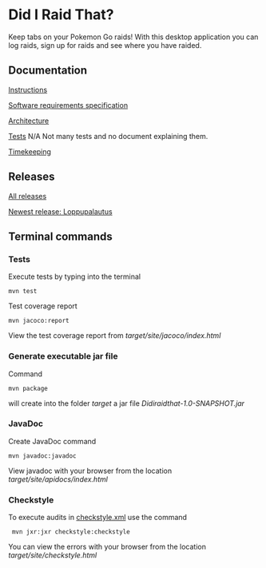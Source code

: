 # Did I Raid That? 
Keep tabs on your Pokemon Go raids! With this desktop application you can log raids, sign up for raids and see where you have raided. 

## Documentation
[Instructions](https://github.com/sinilandia/ohte2019/blob/master/Documentation/instructions.md) 

[Software requirements specification](https://github.com/sinilandia/ohte2019/blob/master/Documentation/Srs.md)

[Architecture](https://github.com/sinilandia/ohte2019/blob/master/Documentation/Architecture.md)

[Tests]() N/A Not many tests and no document explaining them.

[Timekeeping](https://github.com/sinilandia/ohte2019/blob/master/Documentation/Timekeeping.md)

## Releases
[All releases](https://github.com/sinilandia/ohte2019/releases)

[Newest release: Loppupalautus](https://github.com/sinilandia/ohte2019/releases/tag/loppupalautus)

## Terminal commands

### Tests
Execute tests by typing into the terminal

```
mvn test
```

Test coverage report

```
mvn jacoco:report
```

View the test coverage report from _target/site/jacoco/index.html_

### Generate executable jar file

Command

```
mvn package
```

will create into the folder _target_ a jar file _Didiraidthat-1.0-SNAPSHOT.jar_

### JavaDoc

Create JavaDoc command

```
mvn javadoc:javadoc
```

View javadoc with your browser from the location _target/site/apidocs/index.html_

### Checkstyle

To execute audits in  [checkstyle.xml]() use the command

```
 mvn jxr:jxr checkstyle:checkstyle
```

You can view the errors with your browser from the location _target/site/checkstyle.html_
